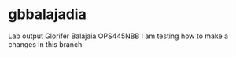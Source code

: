 # gbbalajadia
Lab output
Glorifer Balajaia
OPS445NBB
I am testing how to make a changes in this branch
